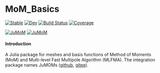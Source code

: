 # MoM_Basics

[![Stable](https://img.shields.io/badge/docs-stable-blue.svg)](https://deltaeecs.github.io/MoM_Basics.jl/)
[![Dev](https://img.shields.io/badge/docs-dev-blue.svg)](https://deltaeecs.github.io/MoM_Basics.jl/dev/)
[![Build Status](https://github.com/deltaeecs/MoM_Basics.jl/actions/workflows/CI.yml/badge.svg?branch=master)](https://github.com/deltaeecs/MoM_Basics.jl/actions/workflows/CI.yml?query=branch%3Amaster)
[![Coverage](https://codecov.io/gh/deltaeecs/MoM_Basics.jl/branch/master/graph/badge.svg)](https://codecov.io/gh/deltaeecs/MoM_Basics.jl)

[![JuMoM](https://img.shields.io/badge/JuMoM-github-orange.svg)](https://github.com/deltaeecs/JuMoMs.git)
[![JuMoM](https://img.shields.io/badge/JuMoM-gitee-orange.svg)](https://gitee.com/deltaeecs/JuMoMs.git)

#### Introduction

A Julia package for meshes and basis functions of Method of Moments (MoM) and Multi-level Fast Multipole Algorithm (MLFMA). The integration package names JuMOMs ([github](https://github.com/deltaeecs/JuMoMs.git), [gitee](https://gitee.com/deltaeecs/JuMoMs.git)).